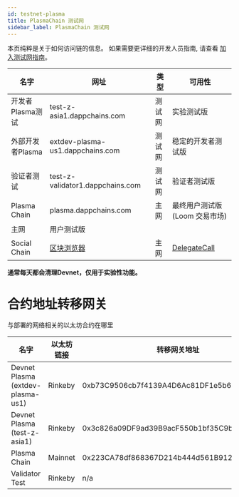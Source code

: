 ```yaml
---
id: testnet-plasma
title: PlasmaChain 测试网
sidebar_label: PlasmaChain 测试网
---
```

本页纯粹是关于如何访问链的信息。 如果需要更详细的开发人员指南, 请查看 [加入测试网指南](join-testnet.html)。

| 名字           | 网址                                           | 类型  | 可用性                                      |
| ------------ | -------------------------------------------- | --- | ---------------------------------------- |
| 开发者Plasma测试  | test-z-asia1.dappchains.com                  | 测试网 | 实验测试版                                    |
| 外部开发者Plasma  | extdev-plasma-us1.dappchains.com             | 测试网 | 稳定的开发者测试版                                |
| 验证者测试        | test-z-validator1.dappchains.com             | 测试网 | 验证者测试版                                   |
| Plasma Chain | plasma.dappchains.com                        | 主网  | 最终用户测试版 (Loom 交易市场)                      |
| 主网           | 用户测试版                                        |     |                                          |
| Social Chain | [区块浏览器](https://blockchain.delegatecall.com) | 主网  | [DelegateCall](https://delegatecall.com) |

**通常每天都会清理Devnet，仅用于实验性功能。**

# 合约地址转移网关

与部署的网络相关的以太坊合约在哪里

| 名字                                | 以太坊链接   | 转移网关地址                                     |
| --------------------------------- | ------- | ------------------------------------------ |
| Devnet Plasma (extdev-plasma-us1) | Rinkeby | 0xb73C9506cb7f4139A4D6Ac81DF1e5b6756Fab7A2 |
| Devnet Plasma (test-z-asia1)      | Rinkeby | 0x3c826a09DF9ad39B9acF550b1bf35C9b6AfCd943 |
| Plasma Chain                      | Mainnet | 0x223CA78df868367D214b444d561B9123c018963A |
| Validator Test                    | Rinkeby | n/a                                        |
